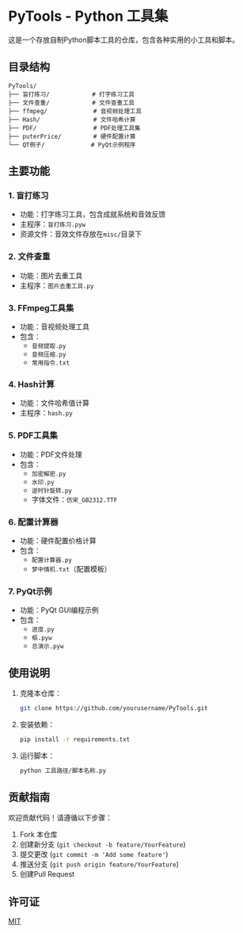 # PyTools - Python 工具集

这是一个存放自制Python脚本工具的仓库，包含各种实用的小工具和脚本。

## 目录结构

```
PyTools/
├── 盲打练习/            # 打字练习工具
├── 文件查重/            # 文件查重工具
├── ffmpeg/             # 音视频处理工具
├── Hash/               # 文件哈希计算
├── PDF/                # PDF处理工具集
├── puterPrice/         # 硬件配置计算
└── QT例子/             # PyQt示例程序
```

## 主要功能

### 1. 盲打练习
- 功能：打字练习工具，包含成就系统和音效反馈
- 主程序：`盲打练习.pyw`
- 资源文件：音效文件存放在`misc/`目录下

### 2. 文件查重
- 功能：图片去重工具
- 主程序：`图片去重工具.py`

### 3. FFmpeg工具集
- 功能：音视频处理工具
- 包含：
  - `音频提取.py`
  - `音频压缩.py`
  - `常用指令.txt`

### 4. Hash计算
- 功能：文件哈希值计算
- 主程序：`hash.py`

### 5. PDF工具集
- 功能：PDF文件处理
- 包含：
  - `加密解密.py`
  - `水印.py`
  - `逆时针旋转.py`
  - 字体文件：`仿宋_GB2312.TTF`

### 6. 配置计算器
- 功能：硬件配置价格计算
- 包含：
  - `配置计算器.py`
  - `梦中情机.txt`（配置模板）

### 7. PyQt示例
- 功能：PyQt GUI编程示例
- 包含：
  - `进度.py`
  - `框.pyw`
  - `总演示.pyw`

## 使用说明

1. 克隆本仓库：
   ```bash
   git clone https://github.com/yourusername/PyTools.git
   ```
2. 安装依赖：
   ```bash
   pip install -r requirements.txt
   ```
3. 运行脚本：
   ```bash
   python 工具路径/脚本名称.py
   ```

## 贡献指南

欢迎贡献代码！请遵循以下步骤：

1. Fork 本仓库
2. 创建新分支 (`git checkout -b feature/YourFeature`)
3. 提交更改 (`git commit -m 'Add some feature'`)
4. 推送分支 (`git push origin feature/YourFeature`)
5. 创建Pull Request

## 许可证

[MIT](LICENSE)
